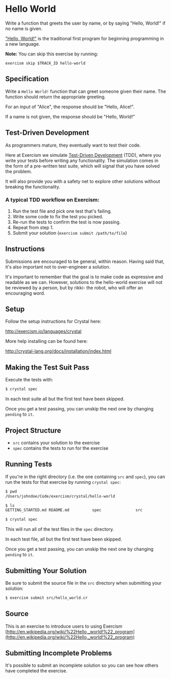 # Hello World

Write a function that greets the user by name, or by saying "Hello, World!" if no name is given.

["Hello, World!"](http://en.wikipedia.org/wiki/%22Hello,_world!%22_program) is
the traditional first program for beginning programming in a new language.

**Note:** You can skip this exercise by running:

    exercism skip $TRACK_ID hello-world

## Specification

Write a `Hello World!` function that can greet someone given their name.  The
function should return the appropriate greeting.

For an input of "Alice", the response should be "Hello, Alice!".

If a name is not given, the response should be "Hello, World!"

## Test-Driven Development

As programmers mature, they eventually want to test their code.

Here at Exercism we simulate [Test-Driven
Development](http://en.wikipedia.org/wiki/Test-driven_development) (TDD), where
you write your tests before writing any functionality. The simulation comes in
the form of a pre-written test suite, which will signal that you have solved
the problem.

It will also provide you with a safety net to explore other solutions without
breaking the functionality.

### A typical TDD workflow on Exercism:

1. Run the test file and pick one test that's failing.
2. Write some code to fix the test you picked.
3. Re-run the tests to confirm the test is now passing.
4. Repeat from step 1.
5. Submit your solution (`exercism submit /path/to/file`)

## Instructions

Submissions are encouraged to be general, within reason. Having said that, it's
also important not to over-engineer a solution.

It's important to remember that the goal is to make code as expressive and
readable as we can. However, solutions to the hello-world exercise will not be
reviewed by a person, but by rikki- the robot, who will offer an encouraging
word.

## Setup

Follow the setup instructions for Crystal here:

http://exercism.io/languages/crystal

More help installing can be found here:

http://crystal-lang.org/docs/installation/index.html

## Making the Test Suit Pass

Execute the tests with:

```bash
$ crystal spec
```

In each test suite all but the first test have been skipped.

Once you get a test passing, you can unskip the next one by changing `pending` to `it`.

## Project Structure

* `src` contains your solution to the exercise
* `spec` contains the tests to run for the exercise

## Running Tests

If you're in the right directory (i.e. the one containing `src` and `spec`), you can run the tests for that exercise by running `crystal spec`:

```bash
$ pwd
/Users/johndoe/Code/exercism/crystal/hello-world

$ ls
GETTING_STARTED.md README.md          spec               src

$ crystal spec
```

This will run all of the test files in the `spec` directory.

In each test file, all but the first test have been skipped.

Once you get a test passing, you can unskip the next one by changing `pending` to `it`.

## Submitting Your Solution

Be sure to submit the source file in the `src` directory when submitting your solution:

```bash
$ exercism submit src/hello_world.cr
```

## Source

This is an exercise to introduce users to using Exercism [http://en.wikipedia.org/wiki/%22Hello,_world!%22_program](http://en.wikipedia.org/wiki/%22Hello,_world!%22_program)

## Submitting Incomplete Problems
It's possible to submit an incomplete solution so you can see how others have completed the exercise.

